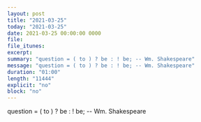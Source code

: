 ```yaml
---
layout: post
title: "2021-03-25"
today: "2021-03-25"
date: 2021-03-25 00:00:00 0000
file:
file_itunes:
excerpt:
summary: "question = ( to ) ? be : ! be; -- Wm. Shakespeare"
message: "question = ( to ) ? be : ! be; -- Wm. Shakespeare"
duration: "01:00"
length: "11444"
explicit: "no"
block: "no"
---
```

question = ( to ) ? be : ! be; -- Wm. Shakespeare

